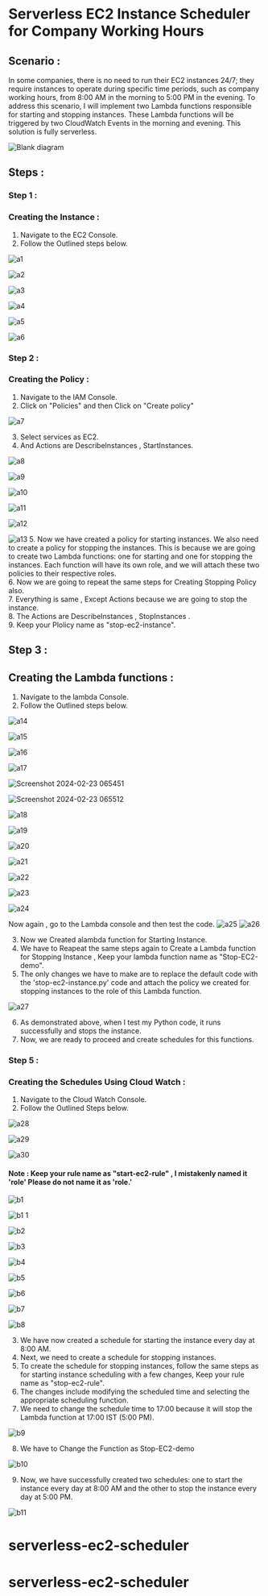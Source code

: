 # Serverless EC2 Instance Scheduler for Company Working Hours 
## Scenario :
In some companies, there is no need to run their EC2 instances 24/7; they require instances to operate during specific time periods, such as company working hours, from 8:00 AM in the morning to 5:00 PM in the evening. To address this scenario, I will implement two Lambda functions responsible for starting and stopping instances. These Lambda functions will be triggered by two CloudWatch Events in the morning and evening. This solution is fully serverless.

![Blank diagram](https://github.com/itz-mathesh/serverless-ec2-scheduler/assets/144098846/287063a4-964a-4f8b-b88e-25535b7f4691)


## Steps :

### Step 1 :
### Creating the Instance :
1. Navigate to the EC2 Console.
2. Follow the Outlined steps below.

![a1](https://github.com/itz-mathesh/serverless-ec2-scheduler/assets/144098846/b29f0f1a-680c-44f8-ab00-786fcf0436a5)


![a2](https://github.com/itz-mathesh/serverless-ec2-scheduler/assets/144098846/0515f5b7-f504-4669-98fe-9605cc3ccd39)


![a3](https://github.com/itz-mathesh/serverless-ec2-scheduler/assets/144098846/259cc31e-e73a-4b85-8229-f9f29d84be1e)


![a4](https://github.com/itz-mathesh/serverless-ec2-scheduler/assets/144098846/a34454c0-9ad8-42a0-9127-2a80cdcfa9cb)


![a5](https://github.com/itz-mathesh/serverless-ec2-scheduler/assets/144098846/c07c8f7c-de69-406a-bb35-adf7d080027e)


![a6](https://github.com/itz-mathesh/serverless-ec2-scheduler/assets/144098846/46960135-2a4b-4d6c-9dd1-04b75e113294)


### Step 2 :
### Creating the Policy :


1. Navigate to the IAM Console.
2. Click on "Policies" and then Click on "Create policy"


![a7](https://github.com/itz-mathesh/serverless-ec2-scheduler/assets/144098846/92ea0ecd-8106-4e7f-80fc-c815093cf319)


3. Select services as EC2.
4. And Actions are DescribeInstances , StartInstances.


![a8](https://github.com/itz-mathesh/serverless-ec2-scheduler/assets/144098846/adae28aa-c4e9-4ea2-b796-4c01c1d0f99d)


![a9](https://github.com/itz-mathesh/serverless-ec2-scheduler/assets/144098846/ca8dc00e-4931-4646-a984-f251d83ebf6a)



![a10](https://github.com/itz-mathesh/serverless-ec2-scheduler/assets/144098846/68aa30f9-1a1a-4631-ac01-a98ba3ac05e9)


![a11](https://github.com/itz-mathesh/serverless-ec2-scheduler/assets/144098846/8543cf1c-26d3-41dd-9121-99015183f760)


![a12](https://github.com/itz-mathesh/serverless-ec2-scheduler/assets/144098846/78b57e8c-b8b5-470e-9af1-e7789b09f522)


![a13](https://github.com/itz-mathesh/serverless-ec2-scheduler/assets/144098846/1a1da31e-d564-4264-9b4e-fdb5438ed705)
5. Now we have created a policy for starting instances. We also need to create a policy for stopping the instances. This is because we are going to create two Lambda functions: one for starting and one for stopping the instances. Each function will have its own role, and we will attach these two policies to their respective roles.<br>
6. Now  we are going to repeat the same steps for Creating Stopping Policy also.<br>
7. Everything is same , Except Actions because we are going to stop the instance.<br>
8. The Actions are DescribeInstances , StopInstances .<br>
9. Keep your Plolicy name as "stop-ec2-instance".

## Step 3 :
## Creating the Lambda functions :

1. Navigate to the lambda Console.
2. Follow the Outlined steps below.


![a14](https://github.com/itz-mathesh/serverless-ec2-scheduler/assets/144098846/0c16bb73-c4e2-4d0d-94a3-d7eb6a7b2468)


![a15](https://github.com/itz-mathesh/serverless-ec2-scheduler/assets/144098846/0e1249d5-b472-46bb-8f8f-9cfffaed63e9)


![a16](https://github.com/itz-mathesh/serverless-ec2-scheduler/assets/144098846/bfbaff0e-417f-49fa-b742-622b91aa7aba)


![a17](https://github.com/itz-mathesh/serverless-ec2-scheduler/assets/144098846/e779b8fa-261f-45f5-8fad-f0f2aa60fb76)

![Screenshot 2024-02-23 065451](https://github.com/mathesh-me/serverless-ec2-scheduler/assets/144098846/3b0baa46-d8a4-4b09-8068-fce93dd37e5e)

![Screenshot 2024-02-23 065512](https://github.com/mathesh-me/serverless-ec2-scheduler/assets/144098846/1945a052-6730-4a9b-a4e5-b7ca6a6b1ce3)

![a18](https://github.com/itz-mathesh/serverless-ec2-scheduler/assets/144098846/e05532fd-b0ba-4c81-b837-be449251f2fe)


![a19](https://github.com/itz-mathesh/serverless-ec2-scheduler/assets/144098846/00a475ec-d570-47ef-9487-9a7ad6f99c67)


![a20](https://github.com/itz-mathesh/serverless-ec2-scheduler/assets/144098846/348cbc2f-650f-4e53-b375-36da1d515c21)


![a21](https://github.com/itz-mathesh/serverless-ec2-scheduler/assets/144098846/2256bd57-6ac7-4581-b1a2-2d23e5c80da8)


![a22](https://github.com/itz-mathesh/serverless-ec2-scheduler/assets/144098846/f25ec148-b4ba-4c38-bf27-6ec948b78100)


![a23](https://github.com/itz-mathesh/serverless-ec2-scheduler/assets/144098846/f628f5da-4c68-4725-a387-3931a71cfc61)


![a24](https://github.com/itz-mathesh/serverless-ec2-scheduler/assets/144098846/a0ba4746-c2dc-4e7e-8395-031adc4a2cae)

Now again , go to the Lambda console and then test the code.
![a25](https://github.com/itz-mathesh/serverless-ec2-scheduler/assets/144098846/0b40564d-dea9-4101-936f-436d72dae232)
![a26](https://github.com/itz-mathesh/serverless-ec2-scheduler/assets/144098846/b6e1a8f8-9a2b-4d8d-aef2-d9059aba2928)


3. Now we Created  alambda function for Starting Instance.
4. We have to Reapeat the same steps again to Create a Lambda function for Stopping Instance , Keep your lambda function name as "Stop-EC2-demo".
5. The only changes we have to make are to replace the default code with the 'stop-ec2-instance.py' code and attach the policy we created for stopping instances to the role of this Lambda function.


![a27](https://github.com/itz-mathesh/serverless-ec2-scheduler/assets/144098846/0752d20d-bfe3-45a9-9c63-b9c0111ab132)

6. As demonstrated above, when I test my Python code, it runs successfully and stops the instance.
7. Now, we are ready to proceed and create schedules for this functions.

### Step 5 :
### Creating the Schedules Using Cloud Watch :

1. Navigate to the Cloud Watch Console.
2. Follow the Outlined Steps below.


![a28](https://github.com/itz-mathesh/serverless-ec2-scheduler/assets/144098846/a932c63f-8a3b-46aa-ade2-ed0d9dd8cdac)



![a29](https://github.com/itz-mathesh/serverless-ec2-scheduler/assets/144098846/cfd0914c-7c0c-4064-ae3e-72874467fe7c)


![a30](https://github.com/itz-mathesh/serverless-ec2-scheduler/assets/144098846/8eec38a6-ec9b-4421-8911-8d3adf1247ca)
#### Note : Keep your rule name as "start-ec2-rule" , I mistakenly named it 'role' Please do not name it as 'role.'





![b1](https://github.com/itz-mathesh/serverless-ec2-scheduler/assets/144098846/caad4063-65f7-4c29-8c06-e9988cb6818c)


![b1 1](https://github.com/itz-mathesh/serverless-ec2-scheduler/assets/144098846/ed864740-4d80-4c4f-80d7-2fa74737d3c4)


![b2](https://github.com/itz-mathesh/serverless-ec2-scheduler/assets/144098846/70f29eaa-73fc-49ec-9c39-a6d1214d14f3)


![b3](https://github.com/itz-mathesh/serverless-ec2-scheduler/assets/144098846/8935ecd6-ce42-4347-b48c-3b5564679c03)


![b4](https://github.com/itz-mathesh/serverless-ec2-scheduler/assets/144098846/7cd915a1-573c-4822-b7c0-ff588521527a)


![b5](https://github.com/itz-mathesh/serverless-ec2-scheduler/assets/144098846/0ef48fa1-bcf8-41c4-a729-7a5d5555fd05)


![b6](https://github.com/itz-mathesh/serverless-ec2-scheduler/assets/144098846/1d11c5b3-a734-470c-bdf5-ab29d6f3f14c)


![b7](https://github.com/itz-mathesh/serverless-ec2-scheduler/assets/144098846/ea584d14-d997-46d7-b1ec-f07cb88a9ede)


![b8](https://github.com/itz-mathesh/serverless-ec2-scheduler/assets/144098846/b76d4878-b391-4d9c-9b12-07b1b1ebfb5d)


3. We have now created a schedule for starting the instance every day at 8:00 AM.<br>
4. Next, we need to create a schedule for stopping instances.<br>
5. To create the schedule for stopping instances, follow the same steps as for starting instance scheduling with a few changes, Keep your rule name as "stop-ec2-rule".<br>
6. The changes include modifying the scheduled time and selecting the appropriate scheduling function.<br>
7. We need to change the schedule time to 17:00 because it will stop the Lambda function at 17:00 IST (5:00 PM).

![b9](https://github.com/itz-mathesh/serverless-ec2-scheduler/assets/144098846/103c0f33-6036-4f3d-ac3f-875811cae174)

8. We have to Change the Function as Stop-EC2-demo

![b10](https://github.com/itz-mathesh/serverless-ec2-scheduler/assets/144098846/149a3faa-dea1-437c-bc3d-4515fb70dd5f)

9. Now, we have successfully created two schedules: one to start the instance every day at 8:00 AM and the other to stop the instance every day at 5:00 PM.


![b11](https://github.com/itz-mathesh/serverless-ec2-scheduler/assets/144098846/d6b5a3df-75d1-47ac-9b9c-4a6ce73854b1)


# serverless-ec2-scheduler
# serverless-ec2-scheduler

